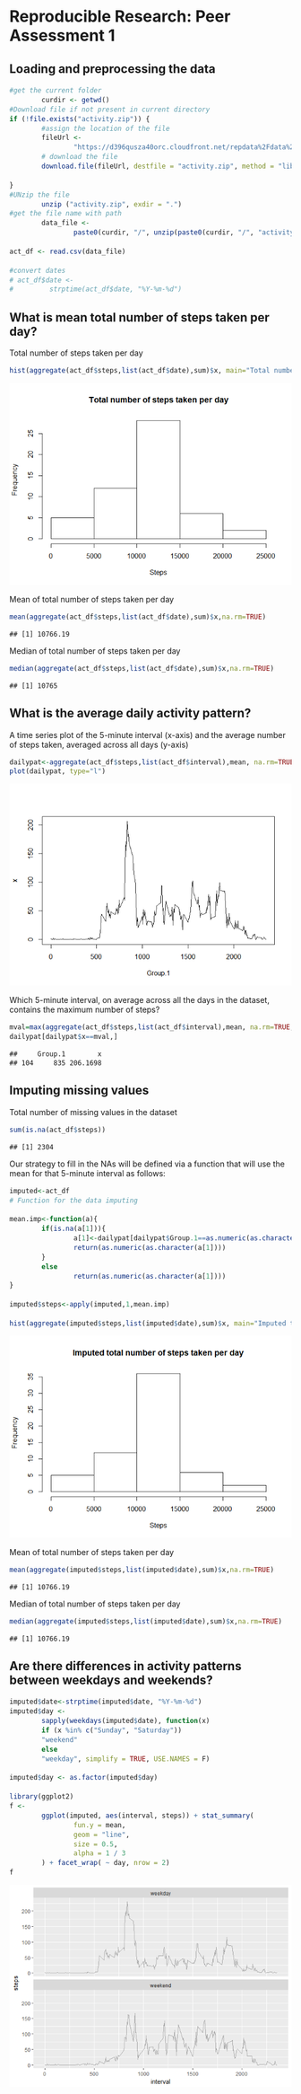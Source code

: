 # Reproducible Research: Peer Assessment 1


## Loading and preprocessing the data

```r
#get the current folder
        curdir <- getwd()       
#Download file if not present in current directory
if (!file.exists("activity.zip")) {
        #assign the location of the file
        fileUrl <-
                "https://d396qusza40orc.cloudfront.net/repdata%2Fdata%2Factivity.zip"
        # download the file
        download.file(fileUrl, destfile = "activity.zip", method = "libcurl")

}
#UNzip the file
        unzip ("activity.zip", exdir = ".")
#get the file name with path
        data_file <-
                paste0(curdir, "/", unzip(paste0(curdir, "/", "activity.zip"), list = TRUE)[1])

act_df <- read.csv(data_file) 

#convert dates
# act_df$date <-
#         strptime(act_df$date, "%Y-%m-%d")
```


## What is mean total number of steps taken per day?

Total number of steps taken per day


```r
hist(aggregate(act_df$steps,list(act_df$date),sum)$x, main="Total number of steps taken per day", xlab="Steps")
```

![](PA1_template_files/figure-html/total_mean-1.png)<!-- -->

Mean of total number of steps taken per day


```r
mean(aggregate(act_df$steps,list(act_df$date),sum)$x,na.rm=TRUE)
```

```
## [1] 10766.19
```

Median of total number of steps taken per day


```r
median(aggregate(act_df$steps,list(act_df$date),sum)$x,na.rm=TRUE)
```

```
## [1] 10765
```

## What is the average daily activity pattern?

A time series plot of the 5-minute interval (x-axis) and the average number of steps taken, averaged across all days (y-axis)
 

```r
dailypat<-aggregate(act_df$steps,list(act_df$interval),mean, na.rm=TRUE, na.action=NULL)
plot(dailypat, type="l")
```

![](PA1_template_files/figure-html/actpat-1.png)<!-- -->

Which 5-minute interval, on average across all the days in the dataset, contains the maximum number of steps?


```r
mval=max(aggregate(act_df$steps,list(act_df$interval),mean, na.rm=TRUE, na.action=NULL)$x)
dailypat[dailypat$x==mval,]
```

```
##     Group.1        x
## 104     835 206.1698
```

## Imputing missing values

Total number of missing values in the dataset


```r
sum(is.na(act_df$steps))
```

```
## [1] 2304
```
Our strategy to fill in the NAs will be defined via a function that will use the  mean for that 5-minute interval as follows:

```r
imputed<-act_df
# Function for the data imputing

mean.imp<-function(a){
        if(is.na(a[1])){
                a[1]<-dailypat[dailypat$Group.1==as.numeric(as.character(a[3])),2]
                return(as.numeric(as.character(a[1])))
        }
        else
                return(as.numeric(as.character(a[1])))
}

imputed$steps<-apply(imputed,1,mean.imp)

hist(aggregate(imputed$steps,list(imputed$date),sum)$x, main="Imputed total number of steps taken per day", xlab="Steps")
```

![](PA1_template_files/figure-html/mean_impute-1.png)<!-- -->

Mean of total number of steps taken per day


```r
mean(aggregate(imputed$steps,list(imputed$date),sum)$x,na.rm=TRUE)
```

```
## [1] 10766.19
```

Median of total number of steps taken per day


```r
median(aggregate(imputed$steps,list(imputed$date),sum)$x,na.rm=TRUE)
```

```
## [1] 10766.19
```



## Are there differences in activity patterns between weekdays and weekends?



```r
imputed$date<-strptime(imputed$date, "%Y-%m-%d")
imputed$day <-
        sapply(weekdays(imputed$date), function(x)
        if (x %in% c("Sunday", "Saturday"))
        "weekend"
        else
        "weekday", simplify = TRUE, USE.NAMES = F)
        
imputed$day <- as.factor(imputed$day)

library(ggplot2)
f <-
        ggplot(imputed, aes(interval, steps)) + stat_summary(
                fun.y = mean,
                geom = "line",
                size = 0.5,
                alpha = 1 / 3
        ) + facet_wrap( ~ day, nrow = 2)
f
```

![](PA1_template_files/figure-html/days-1.png)<!-- -->






